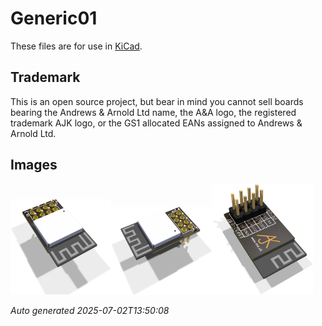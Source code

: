 # Generic01

These files are for use in [KiCad](https://www.kicad.org).

## Trademark

This is an open source project, but bear in mind you cannot sell boards bearing the Andrews & Arnold Ltd name, the A&A logo, the registered trademark AJK logo, or the GS1 allocated EANs assigned to Andrews & Arnold Ltd.

## Images

<img src='Generic01.png' width=32%><img src='Generic01-90.png' width=32%><img src='Generic01-bottom.png' width=32%>

*Auto generated 2025-07-02T13:50:08*
